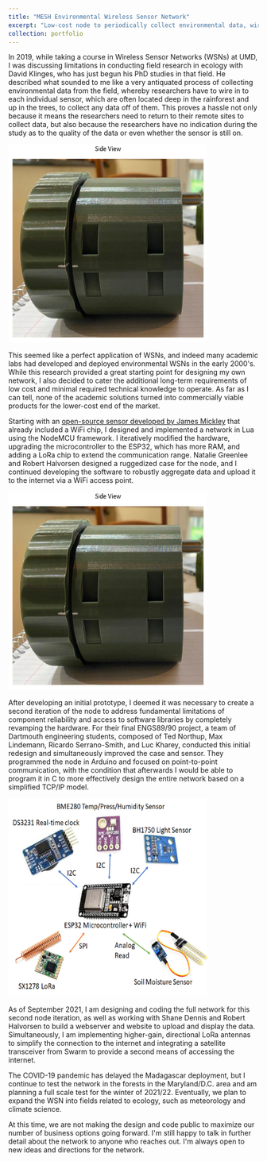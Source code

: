 ```yaml
---
title: "MESH Environmental Wireless Sensor Network"
excerpt: "Low-cost node to periodically collect environmental data, wirelessly aggregate it through nearby nodes, and upload it to the internet<br/><img src='/images/MESH_Logo_v2.png' height='400' width='400'>"
collection: portfolio
---
```


In 2019, while taking a course in Wireless Sensor Networks (WSNs) at UMD, I was discussing limitations in conducting field research in ecology with David Klinges, who has just begun his PhD studies in that field. He described what sounded to me like a very antiquated process of collecting environmental data from the field, whereby researchers have to wire in to each individual sensor, which are often located deep in the rainforest and up in the trees, to collect any data off of them. This proves a hassle not only because it means the researchers need to return to their remote sites to collect data, but also because the researchers have no indication during the study as to the quality of the data or even whether the sensor is still on. 

<img src='/images/MESHThayerCase.png' height='400' width='400' caption='test'>

This seemed like a perfect application of WSNs, and indeed many academic labs had developed and deployed environmental WSNs in the early 2000's. While this research provided a great starting point for designing my own network, I also decided to cater the additional long-term requirements of low cost and minimal required technical knowledge to operate. As far as I can tell, none of the academic solutions turned into commercially viable products for the lower-cost end of the market.

Starting with an [open-source sensor developed by James Mickley](https://github.com/mickley/EMU) that already included a WiFi chip, I designed and implemented a network in Lua using the NodeMCU framework. I iteratively modified the hardware, upgrading the microcontroller to the ESP32, which has more RAM, and adding a LoRa chip to extend the communication range. Natalie Greenlee and Robert Halvorsen designed a ruggedized case for the node, and I continued developing the software to robustly aggregate data and upload it to the internet via a WiFi access point. 

<img src='/images/MESHThayerCase.png' height='400' width='400' caption='test'>

After developing an initial prototype, I deemed it was necessary to create a second iteration of the node to address fundamental limitations of component reliability and access to software libraries by completely revamping the hardware. For their final ENGS89/90 project, a team of Dartmouth engineering students, composed of Ted Northup, Max Lindemann, Ricardo Serrano-Smith, and Luc Kharey, conducted this initial redesign and simultaneously improved the case and sensor. They programmed the node in Arduino and focused on point-to-point communication, with the condition that afterwards I would be able to program it in C to more effectively design the entire network based on a simplified TCP/IP model.

<img src='/images/MESHInitHardware.png' height='400' width='400' caption='test'>

As of September 2021, I am designing and coding the full network for this second node iteration, as well as working with Shane Dennis and Robert Halvorsen to build a webserver and website to upload and display the data. Simultaneously, I am implementing higher-gain, directional LoRa antennas to simplify the connection to the internet and integrating a satellite transceiver from Swarm to provide a second means of accessing the internet.

The COVID-19 pandemic has delayed the Madagascar deployment, but I continue to test the network in the forests in the Maryland/D.C. area and am planning a full scale test for the winter of 2021/22. Eventually, we plan to expand the WSN into fields related to ecology, such as meteorology and climate science.

At this time, we are not making the design and code public to maximize our number of business options going forward. I'm still happy to talk in further detail about the network to anyone who reaches out. I'm always open to new ideas and directions for the network.


